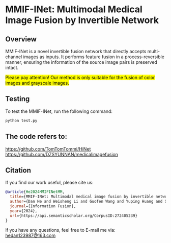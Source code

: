 # MMIF-INet: Multimodal Medical Image Fusion by Invertible Network

## Overview
MMIF-INet is a novel invertible fusion network that directly accepts multi-channel images as inputs. It performs feature fusion in a process-reversible manner, ensuring the information of the source image pairs is preserved intact.

<mark>Please pay attention! Our method is only suitable for the fusion of color images and grayscale images.</mark>

## Testing
To test the MMIF-INet, run the following command:
```bash
python test.py
```
## The code refers to: 
https://github.com/TomTomTommi/HiNet  
https://github.com/DZSYUNNAN/medicalimagefusion  

## Citation
If you find our work useful, please cite us:
```bibtex
@article{He2024MMIFINetMM,
  title={MMIF-INet: Multimodal medical image fusion by invertible network},
  author={Dan He and Weisheng Li and Guofen Wang and Yuping Huang and Shiqiang Liu},
  journal={Information Fusion},
  year={2024},
  url={https://api.semanticscholar.org/CorpusID:272405239}
}
```

If you have any questions, feel free to E-mail me via: hedan123987@163.com
